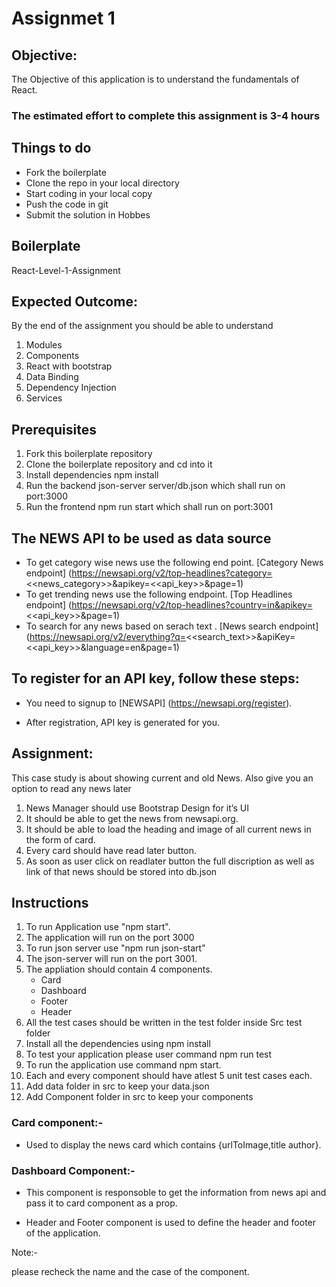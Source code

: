 # Assignmet 1

## Objective:
The Objective of this application is to understand the fundamentals of React.

### The estimated effort to complete this assignment is 3-4 hours

## Things to do
- Fork the boilerplate
- Clone the repo in your local directory
- Start coding in your local copy
- Push the code in git
- Submit the solution in Hobbes

## Boilerplate

React-Level-1-Assignment

## Expected Outcome:
By the end of the assignment you should be able to understand

1. Modules
2. Components
3. React with bootstrap
4. Data Binding
5. Dependency Injection
6. Services

## Prerequisites

1. Fork this boilerplate repository
2. Clone the boilerplate repository and cd into it
3. Install dependencies npm install
4. Run the backend json-server server/db.json which shall run on port:3000
5. Run the frontend npm run start which shall run on port:3001

## The NEWS API to be used as data source
- To get category wise news use the following end point. [Category News endpoint]
(https://newsapi.org/v2/top-headlines?category=<<news_category>>&apikey=<<api_key>>&page=1)
- To get trending news use the following endpoint. [Top Headlines endpoint]
(https://newsapi.org/v2/top-headlines?country=in&apikey=<<api_key>>&page=1)
- To search for any news based on serach text . [News search endpoint]
(https://newsapi.org/v2/everything?q=<<search_text>>&apiKey=<<api_key>>&language=en&page=1)
## To register for an API key, follow these steps:
- You need to signup to [NEWSAPI] (https://newsapi.org/register).

- After registration, API key is generated for you.

## Assignment:
This case study is about showing current and old News. Also give you an option to read any news later

1. News Manager should use Bootstrap Design for it’s UI
2. It should be able to get the news from newsapi.org.
3. It should be able to load the heading and image of all current news in the form of card.
4. Every card should have read later button.
5. As soon as user click on readlater button the full discription as well as link of that news should be stored into db.json


## Instructions 

1. To run Application use "npm start".
2. The application will run on the port 3000
3. To run json server use "npm run json-start" 
4. The json-server will run on the port 3001.
5. The appliation should contain 4 components.
    - Card
    - Dashboard
    - Footer
    - Header
6. All the test cases should be written in the test folder inside Src test folder
7. Install all the dependencies using npm install
8. To test your application please user command npm run test
9. To run the application use command npm start.
10. Each and every component should have atlest 5 unit test cases each.
11. Add data folder in src to keep your data.json
12. Add Component folder in src to keep your components

### Card component:-
- Used to display the news card which contains {urlToImage,title author}.

### Dashboard Component:-

- This component is responsoble to get the information from news api and pass it to card component as a prop.

- Header and Footer component is used to define the header and footer of the application.

Note:-

please recheck the name and the case of the component.



